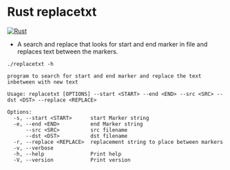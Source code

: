 # Rust replacetxt

[![Rust](https://github.com/diepes/rust-replace-txt-between-markers/actions/workflows/rust_amd_macos.yml/badge.svg)](https://github.com/diepes/rust-replace-txt-between-markers/actions/workflows/rust_amd_macos.yml)

* A search and replace that looks for start and end marker in file and replaces text between the markers.

```shell
./replacetxt -h

program to search for start and end marker and replace the text inbetween with new text

Usage: replacetxt [OPTIONS] --start <START> --end <END> --src <SRC> --dst <DST> --replace <REPLACE>

Options:
  -s, --start <START>      start Marker string
  -e, --end <END>          end Marker string
      --src <SRC>          src filename
      --dst <DST>          dst filename
  -r, --replace <REPLACE>  replacement string to place between markers
  -v, --verbose            
  -h, --help               Print help
  -V, --version            Print version
```

